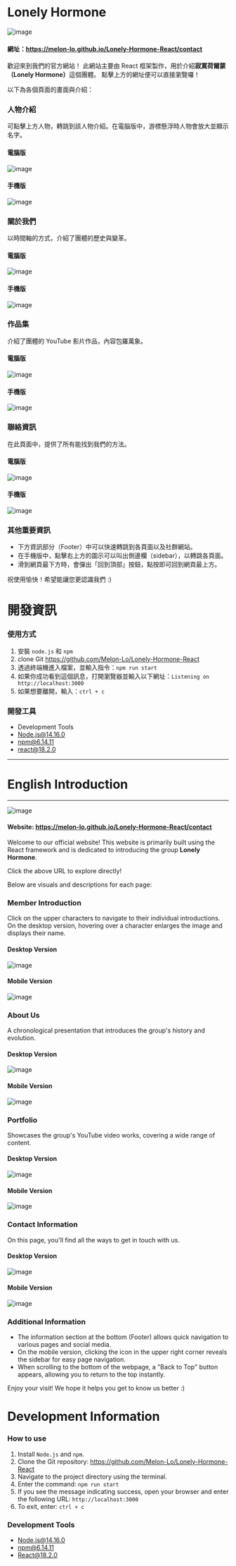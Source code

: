 # Lonely Hormone

![image](/src/assets/readme/desktop_main.png)

#### 網址：https://melon-lo.github.io/Lonely-Hormone-React/contact

歡迎來到我們的官方網站！
此網站主要由 React 框架製作，用於介紹<b>寂寞荷爾蒙（Lonely Hormone）</b>這個團體。
點擊上方的網址便可以直接瀏覽囉！

以下為各個頁面的畫面與介紹：

### 人物介紹

可點擊上方人物，轉跳到該人物介紹。在電腦版中，游標懸浮時人物會放大並顯示名字。

#### 電腦版

![image](/src/assets/readme/desktop_main.png)

#### 手機版

![image](/src/assets/readme/mobile_main.png)

### 關於我們

以時間軸的方式，介紹了團體的歷史與變革。

#### 電腦版

![image](/src/assets/readme/desktop_about.png)

#### 手機版

![image](/src/assets/readme/mobile_about.png)

### 作品集

介紹了團體的 YouTube 影片作品，內容包羅萬象。

#### 電腦版

![image](/src/assets/readme/desktop_portfolio.png)

#### 手機版

![image](/src/assets/readme/mobile_portfolio.png)

### 聯絡資訊

在此頁面中，提供了所有能找到我們的方法。

#### 電腦版

![image](/src/assets/readme/desktop_contact.png)

#### 手機版

![image](/src/assets/readme/mobile_contact.png)

### 其他重要資訊

- 下方資訊部分（Footer）中可以快速轉跳到各頁面以及社群網站。
- 在手機版中，點擊右上方的圖示可以叫出側邊欄（sidebar），以轉跳各頁面。
- 滑到網頁最下方時，會彈出「回到頂部」按鈕，點按即可回到網頁最上方。

祝使用愉快！希望能讓您更認識我們 :)

# 開發資訊

### 使用方式

1. 安裝 `node.js` 和 `npm`
2. clone Git https://github.com/Melon-Lo/Lonely-Hormone-React
3. 透過終端機進入檔案，並輸入指令：`npm run start`
4. 如果你成功看到這個訊息，打開瀏覽器並輸入以下網址：`Listening on http://localhost:3000`
5. 如果想要離開，輸入：`ctrl + c`

### 開發工具

- Development Tools
- Node.js@14.16.0
- npm@6.14.11
- react@18.2.0

---

# English Introduction

---

![image](/src/assets/readme/desktop_main.png)

#### Website: https://melon-lo.github.io/Lonely-Hormone-React/contact

Welcome to our official website! This website is primarily built using the React framework and is dedicated to introducing the group <b>Lonely Hormone</b>.

Click the above URL to explore directly!

Below are visuals and descriptions for each page:

### Member Introduction

Click on the upper characters to navigate to their individual introductions. On the desktop version, hovering over a character enlarges the image and displays their name.

#### Desktop Version

![image](/src/assets/readme/desktop_main.png)

#### Mobile Version

![image](/src/assets/readme/mobile_main.png)

### About Us

A chronological presentation that introduces the group's history and evolution.

#### Desktop Version

![image](/src/assets/readme/desktop_about.png)

#### Mobile Version

![image](/src/assets/readme/mobile_about.png)

### Portfolio

Showcases the group's YouTube video works, covering a wide range of content.

#### Desktop Version

![image](/src/assets/readme/desktop_portfolio.png)

#### Mobile Version

![image](/src/assets/readme/mobile_portfolio.png)

### Contact Information

On this page, you'll find all the ways to get in touch with us.

#### Desktop Version

![image](/src/assets/readme/desktop_contact.png)

#### Mobile Version

![image](/src/assets/readme/mobile_contact.png)

### Additional Information

- The information section at the bottom (Footer) allows quick navigation to various pages and social media.
- On the mobile version, clicking the icon in the upper right corner reveals the sidebar for easy page navigation.
- When scrolling to the bottom of the webpage, a "Back to Top" button appears, allowing you to return to the top instantly.

Enjoy your visit! We hope it helps you get to know us better :)

# Development Information

### How to use

1. Install `Node.js` and `npm`.
2. Clone the Git repository: https://github.com/Melon-Lo/Lonely-Hormone-React
3. Navigate to the project directory using the terminal.
4. Enter the command: `npm run start`
5. If you see the message indicating success, open your browser and enter the following URL: `http://localhost:3000`
6. To exit, enter: `ctrl + c`

### Development Tools

- Node.js@14.16.0
- npm@6.14.11
- React@18.2.0
